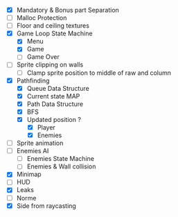 - [X] Mandatory & Bonus part Separation
- [ ] Malloc Protection 
- [ ] Floor and ceiling textures
- [X] Game Loop State Machine 
  - [X] Menu
  - [X] Game
  - [ ] Game Over
- [ ] Sprite clipping on walls
  - [ ] Clamp sprite position to middle of raw and column
- [X] Pathfinding
  - [X] Queue Data Structure
  - [X] Current state MAP 
  - [X] Path Data Structure
  - [X] BFS
  - [X] Updated position ?
    - [X] Player
    - [X] Enemies
- [ ] Sprite animation
- [ ] Enemies AI
  - [ ] Enemies State Machine
  - [ ] Enemies & Wall collision
- [X] Minimap
- [ ] HUD
- [X] Leaks
- [ ] Norme
- [X] Side from raycasting

